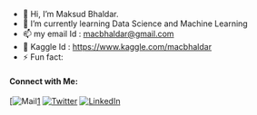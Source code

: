- 👋 Hi, I’m Maksud Bhaldar.
- 🌱 I’m currently learning Data Science and Machine Learning
- 📫 my email Id : macbhaldar@gmail.com
- 🦩 Kaggle Id : https://www.kaggle.com/macbhaldar
- ⚡ Fun fact: 

#### Connect with Me:

[![Mail](https://cdn-icons-png.flaticon.com/32/888/888853.png)[1]
[![Twitter](https://cdn-icons-png.flaticon.com/32/1409/1409937.png)][2]
[![LinkedIn](https://cdn-icons-png.flaticon.com/32/1409/1409945.png)][3]

[1]: macbhaldar@gmail.com
[2]: https://www.twitter.com/macbhaldar
[3]: https://www.linkedin.com/in/macbhaldar
